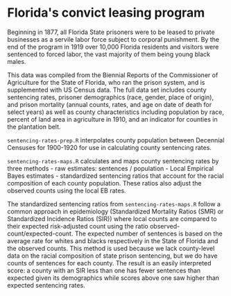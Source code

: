 # Florida's convict leasing program

Beginning in 1877, all Florida State prisoners were to be leased to private businesses as a servile labor force subject to corporal punishment. By the end of the program in 1919 over 10,000 Florida residents and visitors were sentenced to forced labor, the vast majority of them being young black males. 

This data was compiled from the Biennial Reports of the Commissioner of Agriculture for the State of Florida, who ran the prison system, and is supplemented with US Census data. The full data set includes county sentencing rates, prisoner demographics (race, gender, place of origin), and prison mortality (annual counts, rates, and age on date of death for select years) as well as county characteristics including population by race, percent of land area in agriculture in 1910, and an indicator for counties in the plantation belt.

`sentencing-rates-prep.R` interpolates county population between Decennial Censuses for 1900-1920 for use in calculating county sentencing rates.

`sentencing-rates-maps.R` calculates and maps county sentencing rates by three methods
      - raw estimates: sentences / population
      - Local Empirical Bayes estimates
      - standardized sentencing ratios that account for the racial composition of each county population. These ratios also adjust the observed counts using the local EB rates.
 
 The standardized sentencing ratios from `sentencing-rates-maps.R` follow a common approach in epidemiology (Standardized Mortality Ratios (SMR) or Standardized Incidence Ratios (SIR)) where local counts are compared to their expected risk-adjusted count using the ratio observed-count/expected-count. The expected number of sentences is based on the average rate for whites and blacks respectively in the State of Florida and the observed counts. This method is used because we lack county-level data on the racial composition of state prison sentencing, but we do have counts of sentences for each county. The result is an easily interpreted score: a county with an SIR less than one has fewer sentences than expected given its demographics while scores above one saw higher than expected sentencing rates. 

